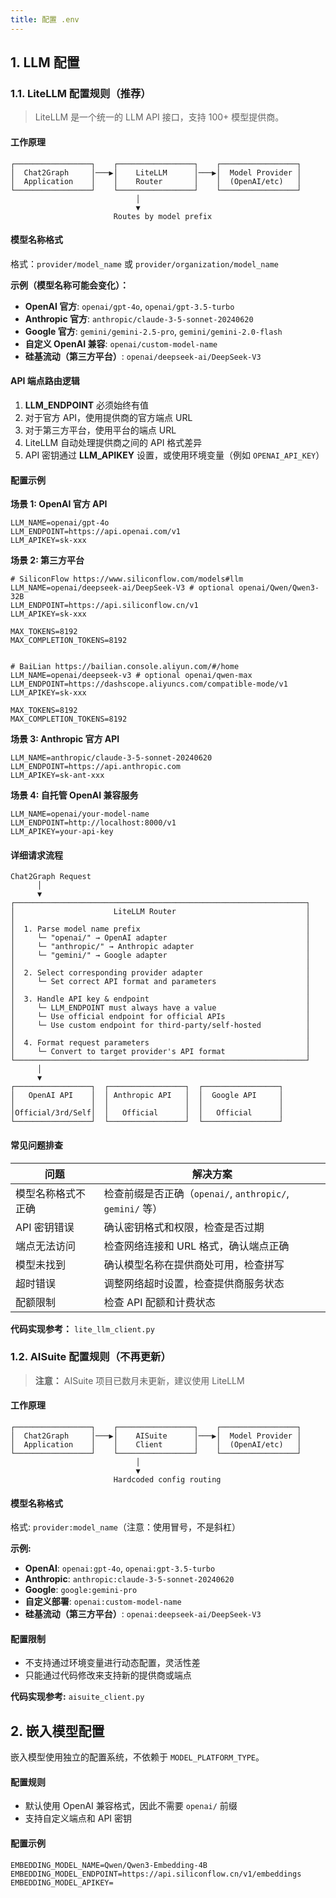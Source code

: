 ```yaml
---
title: 配置 .env
---
```


## 1. LLM 配置

### 1.1. LiteLLM 配置规则（推荐）

> LiteLLM 是一个统一的 LLM API 接口，支持 100+ 模型提供商。

#### 工作原理

```
┌─────────────────┐    ┌─────────────────┐    ┌─────────────────┐
│  Chat2Graph     │───▶│    LiteLLM      │───▶│  Model Provider │
│  Application    │    │    Router       │    │  (OpenAI/etc)   │
└─────────────────┘    └─────────────────┘    └─────────────────┘
                            │
                            ▼
                       Routes by model prefix
```

#### 模型名称格式

格式：`provider/model_name` 或 `provider/organization/model_name`

**示例（模型名称可能会变化）：**

- **OpenAI 官方**: `openai/gpt-4o`, `openai/gpt-3.5-turbo`
- **Anthropic 官方**: `anthropic/claude-3-5-sonnet-20240620`
- **Google 官方**: `gemini/gemini-2.5-pro`, `gemini/gemini-2.0-flash`
- **自定义 OpenAI 兼容**: `openai/custom-model-name`
- **硅基流动（第三方平台）**: `openai/deepseek-ai/DeepSeek-V3`

#### API 端点路由逻辑

1. **LLM_ENDPOINT** 必须始终有值
2. 对于官方 API，使用提供商的官方端点 URL
3. 对于第三方平台，使用平台的端点 URL
4. LiteLLM 自动处理提供商之间的 API 格式差异
5. API 密钥通过 **LLM_APIKEY** 设置，或使用环境变量（例如 `OPENAI_API_KEY`）

#### 配置示例

**场景 1: OpenAI 官方 API**

```env
LLM_NAME=openai/gpt-4o
LLM_ENDPOINT=https://api.openai.com/v1
LLM_APIKEY=sk-xxx
```

**场景 2: 第三方平台**

```env
# SiliconFlow https://www.siliconflow.com/models#llm
LLM_NAME=openai/deepseek-ai/DeepSeek-V3 # optional openai/Qwen/Qwen3-32B
LLM_ENDPOINT=https://api.siliconflow.cn/v1
LLM_APIKEY=sk-xxx

MAX_TOKENS=8192
MAX_COMPLETION_TOKENS=8192


# BaiLian https://bailian.console.aliyun.com/#/home
LLM_NAME=openai/deepseek-v3 # optional openai/qwen-max
LLM_ENDPOINT=https://dashscope.aliyuncs.com/compatible-mode/v1
LLM_APIKEY=sk-xxx

MAX_TOKENS=8192
MAX_COMPLETION_TOKENS=8192
```

**场景 3: Anthropic 官方 API**

```env
LLM_NAME=anthropic/claude-3-5-sonnet-20240620
LLM_ENDPOINT=https://api.anthropic.com
LLM_APIKEY=sk-ant-xxx
```

**场景 4: 自托管 OpenAI 兼容服务**

```env
LLM_NAME=openai/your-model-name
LLM_ENDPOINT=http://localhost:8000/v1
LLM_APIKEY=your-api-key
```

#### 详细请求流程

```
Chat2Graph Request
      │
      ▼
┌─────────────────────────────────────────────────────────────────┐
│                      LiteLLM Router                             │
│                                                                 │
│  1. Parse model name prefix                                     │
│     └─ "openai/" → OpenAI adapter                               │
│     └─ "anthropic/" → Anthropic adapter                         │
│     └─ "gemini/" → Google adapter                               │
│                                                                 │
│  2. Select corresponding provider adapter                       │
│     └─ Set correct API format and parameters                    │
│                                                                 │
│  3. Handle API key & endpoint                                   │
│     └─ LLM_ENDPOINT must always have a value                    │
│     └─ Use official endpoint for official APIs                  │
│     └─ Use custom endpoint for third-party/self-hosted          │
│                                                                 │
│  4. Format request parameters                                   │
│     └─ Convert to target provider's API format                  │
└─────────────────────────────────────────────────────────────────┘
      │
      ▼
┌─────────────────┐  ┌─────────────────┐  ┌─────────────────┐
│   OpenAI API    │  │ Anthropic API   │  │  Google API     │
│                 │  │                 │  │                 │
│Official/3rd/Self│  │   Official      │  │   Official      │
└─────────────────┘  └─────────────────┘  └─────────────────┘
```

#### 常见问题排查

| 问题 | 解决方案 |
|-------|----------|
| 模型名称格式不正确 | 检查前缀是否正确（`openai/`, `anthropic/`, `gemini/` 等） |
| API 密钥错误 | 确认密钥格式和权限，检查是否过期 |
| 端点无法访问 | 检查网络连接和 URL 格式，确认端点正确 |
| 模型未找到 | 确认模型名称在提供商处可用，检查拼写 |
| 超时错误 | 调整网络超时设置，检查提供商服务状态 |
| 配额限制 | 检查 API 配额和计费状态 |

**代码实现参考：** `lite_llm_client.py`

### 1.2. AISuite 配置规则（不再更新）

> **注意：** AISuite 项目已数月未更新，建议使用 LiteLLM

#### 工作原理

```
┌─────────────────┐    ┌─────────────────┐    ┌─────────────────┐
│  Chat2Graph     │───▶│    AISuite      │───▶│  Model Provider │
│  Application    │    │    Client       │    │  (OpenAI/etc)   │
└─────────────────┘    └─────────────────┘    └─────────────────┘
                            │
                            ▼
                       Hardcoded config routing
```

#### 模型名称格式

格式: `provider:model_name`（注意：使用冒号，不是斜杠）

**示例:**

- **OpenAI**: `openai:gpt-4o`, `openai:gpt-3.5-turbo`
- **Anthropic**: `anthropic:claude-3-5-sonnet-20240620`
- **Google**: `google:gemini-pro`
- **自定义部署**: `openai:custom-model-name`
- **硅基流动（第三方平台）**: `openai:deepseek-ai/DeepSeek-V3`

#### 配置限制

- 不支持通过环境变量进行动态配置，灵活性差
- 只能通过代码修改来支持新的提供商或端点

**代码实现参考:** `aisuite_client.py`

## 2. 嵌入模型配置

嵌入模型使用独立的配置系统，不依赖于 `MODEL_PLATFORM_TYPE`。

#### 配置规则

- 默认使用 OpenAI 兼容格式，因此不需要 `openai/` 前缀
- 支持自定义端点和 API 密钥

#### 配置示例

```env
EMBEDDING_MODEL_NAME=Qwen/Qwen3-Embedding-4B
EMBEDDING_MODEL_ENDPOINT=https://api.siliconflow.cn/v1/embeddings
EMBEDDING_MODEL_APIKEY=
```